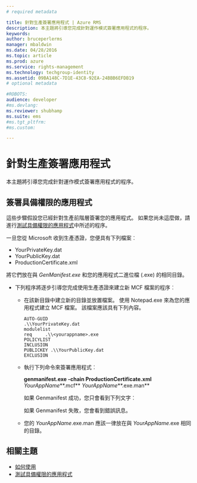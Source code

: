 ```yaml
---
# required metadata

title: 針對生產簽署應用程式 | Azure RMS
description: 本主題將引導您完成針對運作模式簽署應用程式的程序。
keywords:
author: bruceperlerms
manager: mbaldwin
ms.date: 04/28/2016
ms.topic: article
ms.prod: azure
ms.service: rights-management
ms.technology: techgroup-identity
ms.assetid: 09BA148C-7D1E-43C8-92EA-24BBB6EFDB19
# optional metadata

#ROBOTS:
audience: developer
#ms.devlang:
ms.reviewer: shubhamp
ms.suite: ems
#ms.tgt_pltfrm:
#ms.custom:

---
```


# 針對生產簽署應用程式

本主題將引導您完成針對運作模式簽署應用程式的程序。

## 簽署具備權限的應用程式

這些步驟假設您已經針對生產前階層簽署您的應用程式。 如果您尚未這麼做，請進行[測試具備權限的應用程式](running-your-first-application.md)中所述的程序。

一旦您從 Microsoft 收到生產憑證，您便具有下列檔案︰

-   YourPrivateKey.dat
-   YourPublicKey.dat
-   ProductionCertificate.xml

將它們放在與 *GenManifest.exe* 和您的應用程式二進位檔 (.exe) 的相同目錄。

-   下列程序將逐步引導您完成使用生產憑證來建立新 MCF 檔案的程序︰

    -   在該新目錄中建立新的目錄並放置檔案。 使用 Notepad.exe 來為您的應用程式建立 MCF 檔案。 該檔案應該具有下列內容。

        ``` syntax
        AUTO-GUID
        .\\YourPrivateKey.dat
        modulelist
        req     .\\<yourappname>.exe
        POLICYLIST
        INCLUSION
        PUBLICKEY .\\YourPublicKey.dat
        EXCLUSION
        ```

    -   執行下列命令來簽署應用程式︰

        **genmanifest.exe -chain ProductionCertificate.xml** *YourAppName***.mcf** *YourAppName***.exe.man**

        如果 Genmanifest 成功，您只會看到下列文字︰

        如果 Genmanifest 失敗，您會看到錯誤訊息。

    -   您的 *YourAppName*.exe.man 應該一律放在與 *YourAppName*.exe 相同的目錄。

## 相關主題

* [如何使用](how-to-use-msipc.md)
* [測試具備權限的應用程式](running-your-first-application.md)
 

 





<!--HONumber=Apr16_HO4-->


